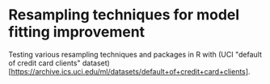 # Resampling techniques for model fitting improvement

Testing various resampling techniques and packages in R with (UCI "default of credit card clients" dataset)[https://archive.ics.uci.edu/ml/datasets/default+of+credit+card+clients].


